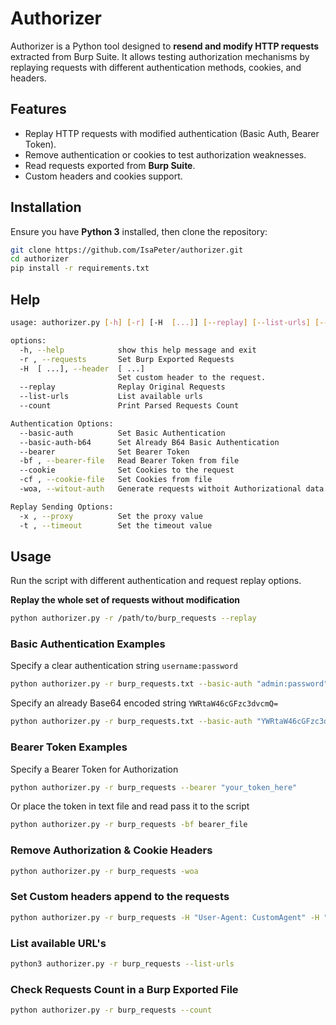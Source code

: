 # Authorizer

Authorizer is a Python tool designed to **resend and modify HTTP requests** extracted from Burp Suite. It allows testing authorization mechanisms by replaying requests with different authentication methods, cookies, and headers.

## **Features**
- Replay HTTP requests with modified authentication (Basic Auth, Bearer Token).
- Remove authentication or cookies to test authorization weaknesses.
- Read requests exported from **Burp Suite**.
- Custom headers and cookies support.


## **Installation**
Ensure you have **Python 3** installed, then clone the repository:

```bash
git clone https://github.com/IsaPeter/authorizer.git
cd authorizer
pip install -r requirements.txt 
```

## Help

```bash
usage: authorizer.py [-h] [-r] [-H  [...]] [--replay] [--list-urls] [--count] [--basic-auth] [--basic-auth-b64] [--bearer] [-bf] [--cookie] [-cf] [-woa] [-x] [-t]

options:
  -h, --help            show this help message and exit
  -r , --requests       Set Burp Exported Requests
  -H  [ ...], --header  [ ...]
                        Set custom header to the request.
  --replay              Replay Original Requests
  --list-urls           List available urls
  --count               Print Parsed Requests Count

Authentication Options:
  --basic-auth          Set Basic Authentication
  --basic-auth-b64      Set Already B64 Basic Authentication
  --bearer              Set Bearer Token
  -bf , --bearer-file   Read Bearer Token from file
  --cookie              Set Cookies to the request
  -cf , --cookie-file   Set Cookies from file
  -woa, --witout-auth   Generate requests withoit Authorizational data

Replay Sending Options:
  -x , --proxy          Set the proxy value
  -t , --timeout        Set the timeout value
```



## Usage

Run the script with different authentication and request replay options.

**Replay the whole set of requests without modification**

```bash
python authorizer.py -r /path/to/burp_requests --replay
```

### Basic Authentication Examples

Specify a clear authentication string `username:password`
```bash
python authorizer.py -r burp_requests.txt --basic-auth "admin:password"
```


Specify an already Base64 encoded string `YWRtaW46cGFzc3dvcmQ=`

```bash
python authorizer.py -r burp_requests.txt --basic-auth "YWRtaW46cGFzc3dvcmQ="
```

### Bearer Token Examples

Specify a Bearer Token for Authorization

```bash
python authorizer.py -r burp_requests --bearer "your_token_here"
```

Or place the token in text file and read pass it to the script

```bash
python authorizer.py -r burp_requests -bf bearer_file 
```

### Remove Authorization & Cookie Headers

```bash
python authorizer.py -r burp_requests -woa
```


### Set Custom headers append to the requests

```bash
python authorizer.py -r burp_requests -H "User-Agent: CustomAgent" -H "Referer: https://example.com"
```


### List available URL's

```bash
python3 authorizer.py -r burp_requests --list-urls
```

### Check Requests Count in a Burp Exported File

```bash
python authorizer.py -r burp_requests --count
```
